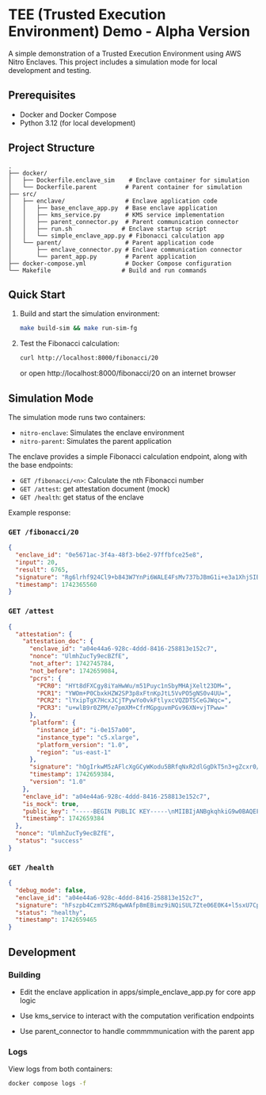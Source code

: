 # TEE (Trusted Execution Environment) Demo - Alpha Version

A simple demonstration of a Trusted Execution Environment using AWS Nitro Enclaves. This project includes a simulation mode for local development and testing.

## Prerequisites

- Docker and Docker Compose
- Python 3.12 (for local development)

## Project Structure

```
.
├── docker/
│   ├── Dockerfile.enclave_sim    # Enclave container for simulation
│   └── Dockerfile.parent        # Parent container for simulation
├── src/
│   ├── enclave/                 # Enclave application code
│   │   ├── base_enclave_app.py  # Base enclave application
│   │   ├── kms_service.py       # KMS service implementation
│   │   ├── parent_connector.py  # Parent communication connector
│   │   ├── run.sh              # Enclave startup script
│   │   └── simple_enclave_app.py # Fibonacci calculation app
│   └── parent/                  # Parent application code
│       ├── enclave_connector.py # Enclave communication connector
│       └── parent_app.py        # Parent application
├── docker-compose.yml           # Docker Compose configuration
└── Makefile                    # Build and run commands
```

## Quick Start


1. Build and start the simulation environment:
   ```bash
   make build-sim && make run-sim-fg
   ```

2. Test the Fibonacci calculation:
   ```bash
   curl http://localhost:8000/fibonacci/20
   ```
   or open http://localhost:8000/fibonacci/20 on an internet browser

## Simulation Mode

The simulation mode runs two containers:
- `nitro-enclave`: Simulates the enclave environment
- `nitro-parent`: Simulates the parent application

The enclave provides a simple Fibonacci calculation endpoint, along with the base endpoints:
 - `GET /fibonacci/<n>`: Calculate the nth Fibonacci number
 - `GET /attest`: get attestation document (mock)
 - `GET /health`: get status of the enclave

Example response:
### `GET /fibonacci/20`
```json
{
  "enclave_id": "0e5671ac-3f4a-48f3-b6e2-97ffbfce25e8",
  "input": 20,
  "result": 6765,
  "signature": "Rg6lrhf924Cl9+b843W7YnPi6WALE4FsMv737bJBmG1i+e3a1XhjSIB8uXsnjASSk+eSthj+n9K2WStinkQNSGjhOBXGb20PsG09zX6mgzUQgsND3+DzFxPCWmhpyBtE9+PnOdb+j6W1vs8HIN/n5M4K4n2df2ZCSNrgzUu+mZWaW8Xrlfzoe4gVPAVJ5AN/gIaPYReC9zTHq+ES6207T/+xtwGx94WBw1qpjvfZ0jPs90T0DL+Lwghjuwm6tsbDlPiPu3akuKnyF343nAzaEgtZqXV8QjpNIQLYXFWFUnZFOwyd6DeEYGxBvuZLrXnthto5oFcZxEx7HNCqwnFgAQ==",
  "timestamp": 1742365560
}
```

### `GET /attest`
```json
{
  "attestation": {
    "attestation_doc": {
      "enclave_id": "a04e44a6-928c-4ddd-8416-258813e152c7",
      "nonce": "UlmhZucTy9ecBZfE",
      "not_after": 1742745784,
      "not_before": 1742659084,
      "pcrs": {
        "PCR0": "HYt8dFXCgy8iYaHwWu/m51Puyc1nSbyMHAjXelt23DM=",
        "PCR1": "YWOm+P0CbxkHZW2SP3p8xFtnKpJtL5VvPO5gNS0v4UU=",
        "PCR2": "lYxipTgX7HcxJCjTPywYo0vkFtlyxcVQZDTSCeGJWqc=",
        "PCR3": "u+wlB9r0ZPM/e7pmXM+CfrMGpguvmPGv96XN+vjTPww="
      },
      "platform": {
        "instance_id": "i-0e157a00",
        "instance_type": "c5.xlarge",
        "platform_version": "1.0",
        "region": "us-east-1"
      },
      "signature": "hOgIrkwM5zAFlcXgGCyWKodu5BRfqNxR2dlGgDkT5n3+gZcxr0/+jj1rodCfXjuVWEtB60VCZ3lMk/+tmwqDqh40gdYKn6JNkqQQnnUqRG5O6TmRvBeMhooLgndQ6CIhcxRyHuI7Xs50A4v+jHg8V7JI9vu8EwsciIXG6zidaD9EPKAoZEJXwnr+twPlcDIQ2GxWchkZCrR7at3zxYPTDTU5pzkzc/AeNMK6RQktcRiYZ13PPkSWDjYmMCGev51flJattmLFgOOrUlMtauq07iipkHXOSIc3ICdm3UfgeDi7Pq0TPoGXwtvzbf/9tS0FuAXGfM5eqsEioJOuLowNwA==",
      "timestamp": 1742659384,
      "version": "1.0"
    },
    "enclave_id": "a04e44a6-928c-4ddd-8416-258813e152c7",
    "is_mock": true,
    "public_key": "-----BEGIN PUBLIC KEY-----\nMIIBIjANBgkqhkiG9w0BAQEFAAOCAQ8AMIIBCgKCAQEA1OBYw/jv3LZ3vTvrtck3\n80VGLw/z9/k0fMI5mlHtNMfnT7if6h5Wawr1yLWtDB9SRbFw4k+UCpob+MxLtCmk\nFBWJ8L7wmxZ0Firszh22d6snYLJ40u13BFWTdry52vvEzNf4G6pLLksZ2escP9mZ\nI3qHSYXEtuS+Zlq6XcWz3mADbxFbEg18F3PRglTHtJ3rCj7XOE7orE55f9GbQR8g\nz0eIvZAYv/i4TUvdaha/K4uXMzlIBNRkqjW1EJAApn3kLfd6sBPZ0AB9415rOPxp\nPTuEw94domZNaQR1mglUIbyNR5jdPHcMgaCl8VtTakmS/z1EzrBTuIKCtvj+YUrK\njQIDAQAB\n-----END PUBLIC KEY-----\n",
    "timestamp": 1742659384
  },
  "nonce": "UlmhZucTy9ecBZfE",
  "status": "success"
}
```

### `GET /health`
```json
{
  "debug_mode": false,
  "enclave_id": "a04e44a6-928c-4ddd-8416-258813e152c7",
  "signature": "hFszpb4CzmYS2R6qwWAfp8mEBimz9iNQiSUL7Zte06E0K4+l5sxU7CpFdt3SryP2O1Lu/B7JRqh2nBCXrRYMRDqTdC8UJjqQ4jxybg28rcx1+VmXfODTBK/9XxoMy+CK5xhKiLCHSDNWuA9n7u/Fb26D0T9J/BUf/E/A/bwuvD3n3fS4RchpREdeKjBKOWEmGvYwmG/9JXVs9RFFftFpHX/cKRuaNjeE1Gu51ZT2l9BPZ92SoVRWGHnMPixnfBNbOUF7FZfgusFuMGJ74ZWhj2Z0khRau9Cx5eZZtJFOnLVYMrS4KwAw6MgLPvqnDgz/rwokiE0eR5euGstqKyHC1g==",
  "status": "healthy",
  "timestamp": 1742659465
}
```

## Development

### Building
 - Edit the enclave application in apps/simple_enclave_app.py for core app logic

 - Use kms_service to interact with the computation verification endpoints

 - Use parent_connector to handle commmmunication with the parent app

### Logs

View logs from both containers:
```bash
docker compose logs -f
```
 
